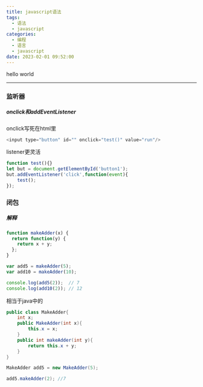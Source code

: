 ```yaml
---
title: javascript语法
tags:
  - 语法
  - javascript
categories:
  - 编程
  - 语言
  - javascript
date: 2023-02-01 09:52:00
---
```


hello world

---

### 监听器

##### onclick和addEventListener

onclick写死在html里

```javascript
<input type="button" id="" onclick="test()" value="run"/>
```

listener更灵活

```javascript
function test(){}
let but = document.getElementById('button1');
but.addEventListener('click',function(event){
    test();
});
```

### 闭包

##### 解释

```javascript
function makeAdder(x) {
  return function(y) {
    return x + y;
  };
}

var add5 = makeAdder(5);
var add10 = makeAdder(10);

console.log(add5(2));  // 7
console.log(add10(2)); // 12

```

相当于java中的

```java
public class MakeAdder{
	int x;
	public MakeAdder(int x){
		this.x = x;
	}
	public int makeAdder(int y){
		return this.x + y;
	}
}

MakeAdder add5 = new MakeAdder(5);

add5.makeAdder(2); //7
```

